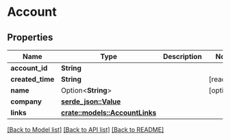 # Account

## Properties

Name | Type | Description | Notes
------------ | ------------- | ------------- | -------------
**account_id** | **String** |  | 
**created_time** | **String** |  | [readonly]
**name** | Option<**String**> |  | [optional]
**company** | [**serde_json::Value**](.md) |  | 
**links** | [**crate::models::AccountLinks**](Account_links.md) |  | 

[[Back to Model list]](./README.md#documentation-for-models) [[Back to API list]](./README.md#documentation-for-api-endpoints) [[Back to README]](./README.md)


